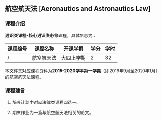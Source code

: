 ## 航空航天法 [Aeronautics and Astronautics Law]

### 课程介绍

**通识类课程-核心通识类必修**课程，具体信息为：

| 课程编号 | 课程名称 | 开课学期 | 学分 | 学时 |
| --- | --- | --- | --- | --- |
| / | 航空航天法 | 大四上学期 | 2 | 32 |

本文件夹对应课程资料为**2019-2020学年第一学期**（即2019年9月至2020年1月）的航空航天法课程。

### 课程建言

1. 培养计划中对应法律类课程四选一。

2. 期末作业为一篇与航空航天法相关的论文。
